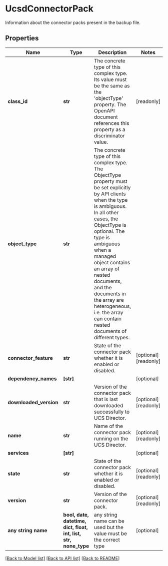 # UcsdConnectorPack

Information about the connector packs present in the backup file.
## Properties
Name | Type | Description | Notes
------------ | ------------- | ------------- | -------------
**class_id** | **str** | The concrete type of this complex type. Its value must be the same as the &#39;objectType&#39; property. The OpenAPI document references this property as a discriminator value. | [readonly] 
**object_type** | **str** | The concrete type of this complex type. The ObjectType property must be set explicitly by API clients when the type is ambiguous. In all other cases, the  ObjectType is optional.  The type is ambiguous when a managed object contains an array of nested documents, and the documents in the array are heterogeneous, i.e. the array can contain nested documents of different types. | 
**connector_feature** | **str** | State of the connector pack whether it is enabled or disabled. | [optional] [readonly] 
**dependency_names** | **[str]** |  | [optional] 
**downloaded_version** | **str** | Version of the connector pack that is last downloaded successfully to UCS Director. | [optional] [readonly] 
**name** | **str** | Name of the connector pack running on the UCS Director. | [optional] [readonly] 
**services** | **[str]** |  | [optional] 
**state** | **str** | State of the connector pack whether it is enabled or disabled. | [optional] [readonly] 
**version** | **str** | Version of the connector pack. | [optional] [readonly] 
**any string name** | **bool, date, datetime, dict, float, int, list, str, none_type** | any string name can be used but the value must be the correct type | [optional]

[[Back to Model list]](../README.md#documentation-for-models) [[Back to API list]](../README.md#documentation-for-api-endpoints) [[Back to README]](../README.md)


